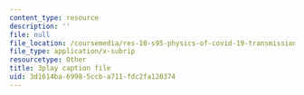 ```yaml
---
content_type: resource
description: ''
file: null
file_location: /coursemedia/res-10-s95-physics-of-covid-19-transmission-fall-2020/3d1614ba69985ccba711fdc2fa120374_sNtzZ5MA4.vtt
file_type: application/x-subrip
resourcetype: Other
title: 3play caption file
uid: 3d1614ba-6998-5ccb-a711-fdc2fa120374
---
```

